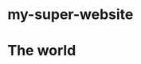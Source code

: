 # my-super-website
<!DOCTYPE html>
<html>
  <head>
    <meta name="viewport" content="width=device-width, initial-scale=1.0" />
    <title>My website!</title>
    <meta name="description" content="description"/>
    <meta name="author" content="author" />
    <meta name="keywords" content="keywords" />
    <link rel="stylesheet" href="./stylesheet.css" type="text/css" />
    <style type="text/css">.body { width: auto; }</style>
  </head>
  <body>
	<h1>The world</h1>
  </body>
</html>
